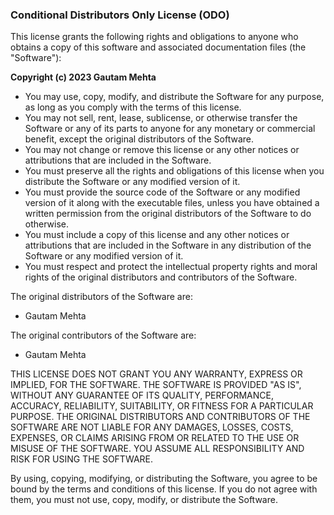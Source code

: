 ### Conditional Distributors Only License (ODO)

This license grants the following rights and obligations to anyone who obtains a copy of this software and associated documentation files (the "Software"):

**Copyright (c) 2023 Gautam Mehta**

- You may use, copy, modify, and distribute the Software for any purpose, as long as you comply with the terms of this license.
- You may not sell, rent, lease, sublicense, or otherwise transfer the Software or any of its parts to anyone for any monetary or commercial benefit, except the original distributors of the Software.
- You may not change or remove this license or any other notices or attributions that are included in the Software.
- You must preserve all the rights and obligations of this license when you distribute the Software or any modified version of it.
- You must provide the source code of the Software or any modified version of it along with the executable files, unless you have obtained a written permission from the original distributors of the Software to do otherwise.
- You must include a copy of this license and any other notices or attributions that are included in the Software in any distribution of the Software or any modified version of it.
- You must respect and protect the intellectual property rights and moral rights of the original distributors and contributors of the Software.

The original distributors of the Software are:
- Gautam Mehta

The original contributors of the Software are:
- Gautam Mehta

THIS LICENSE DOES NOT GRANT YOU ANY WARRANTY, EXPRESS OR IMPLIED, FOR THE SOFTWARE. THE SOFTWARE IS PROVIDED "AS IS", WITHOUT ANY GUARANTEE OF ITS QUALITY, PERFORMANCE, ACCURACY, RELIABILITY, SUITABILITY, OR FITNESS FOR A PARTICULAR PURPOSE. THE ORIGINAL DISTRIBUTORS AND CONTRIBUTORS OF THE SOFTWARE ARE NOT LIABLE FOR ANY DAMAGES, LOSSES, COSTS, EXPENSES, OR CLAIMS ARISING FROM OR RELATED TO THE USE OR MISUSE OF THE SOFTWARE. YOU ASSUME ALL RESPONSIBILITY AND RISK FOR USING THE SOFTWARE.

By using, copying, modifying, or distributing the Software, you agree to be bound by the terms and conditions of this license. If you do not agree with them, you must not use, copy, modify, or distribute the Software.
